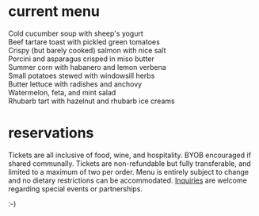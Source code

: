 # current menu      
Cold cucumber soup with sheep's yogurt   
Beef tartare toast with pickled green tomatoes     
Crispy (but barely cooked) salmon with nice salt  
Porcini and asparagus crisped in miso butter  
Summer corn with habanero and lemon verbena  
Small potatoes stewed with windowsill herbs           
Butter lettuce with radishes and anchovy    
Watermelon, feta, and mint salad  
Rhubarb tart with hazelnut and rhubarb ice creams  


# reservations
Tickets are all inclusive of food, wine, and hospitality. BYOB encouraged if shared communally. Tickets are non-refundable but fully transferable, and limited to a maximum of two per order. Menu is entirely subject to change and no dietary restrictions can be accommodated. [Inquiries](mailto:inquiries@pith.space) are welcome regarding special events or partnerships.
<tito-widget event="pith/supper-club"></tito-widget>

:-)
